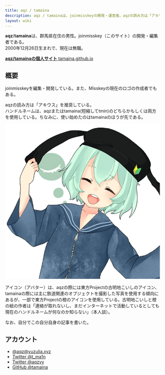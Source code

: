 ```yaml
---
title: aqz / tamaina
description: aqz / tamainaは、joinmisskeyの開発・運営者。aqzの読み方は「アキウス」を推奨している。
layout: wiki
---
```

**aqz**/**tamaina**は、群馬県在住の男性。joinmisskey（このサイト）の開発・編集者である。  
2000年12月26日生まれで、現在は無職。

[**aqz/tamainaの個人サイト** tamaina.github.io](https://tamaina.github.io)

## 概要
joinmisskeyを編集・開発している。また、Misskeyの現在のロゴの作成者でもある。

aqzの読み方は「アキウス」を推奨している。  
ハンドルネームは、aqzまたはtamaina(短縮してtmin)のどちらかもしくは両方を使用している。ちなみに、使い始めたのはtamainaのほうが先である。

![aqzのアイコン](/files/images/imports/2019/03/forTwitter_ico_1231.720.png "aqzがよく利用するアイコンのひとつ（古明地こいし）")

アイコン（アバター）は、aqzの際には東方Projectの古明地こいしのアイコン、tamainaの際には主に鉄道関連のオブジェクトを撮影した写真を使用する傾向にあるが、一部で東方Projectの橙のアイコンを使用している。古明地こいしと橙の絵の作者は「連絡が取れないし、まだインターネットで活動しているとしても現在のハンドルネームが何なのか知らない」（本人談）。

なお、自分でこの自分自身の記事を書いた。

## アカウント
- [@aqz@yuzulia.xyz](https://misskey.io/@aqz)
- [Twitter @t_ma1n](https://twitter.com/t_ma1n)
- [Twitter @aqzvy](https://twitter.com/aqzvy)
- [GitHub @tamaina](https://github.com/tamaina)

